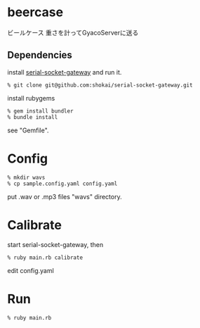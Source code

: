 beercase
===========
ビールケース
重さを計ってGyacoServerに送る

Dependencies
------------

install [serial-socket-gateway](https://github.com/shokai/serial-socket-gateway) and run it.

    % git clone git@github.com:shokai/serial-socket-gateway.git

install rubygems

    % gem install bundler
    % bundle install

see "Gemfile".


Config
======

    % mkdir wavs
    % cp sample.config.yaml config.yaml

put .wav or .mp3 files "wavs" directory.


Calibrate
=========

start serial-socket-gateway, then

    % ruby main.rb calibrate

edit config.yaml


Run
===

    % ruby main.rb

